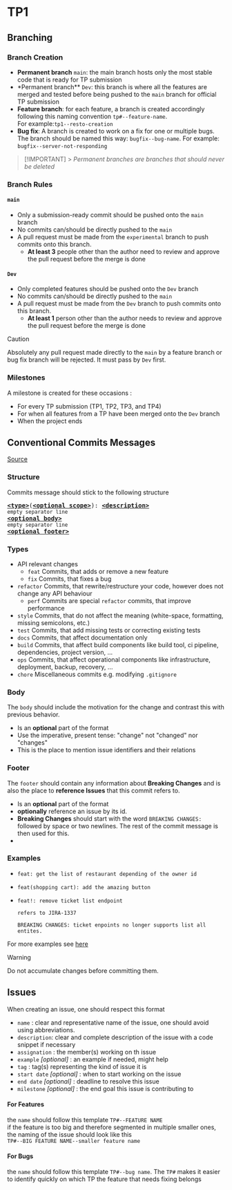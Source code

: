 # TP1

## Branching

### Branch Creation

- **Permanent branch** `main`: the main branch hosts only the most stable code that is ready for TP submission <br>
- \*Permanent branch\*\* `Dev`: this branch is where all the features are merged and tested before being pushed to
  the `main` branch for official TP submission <br>
- **Feature branch**: for each feature, a branch is created accordingly following this naming
  convention `tp#--feature-name`.<br> For example:`tp1--resto-creation`<br>
- **Bug fix**: A branch is created to work on a fix for one or multiple bugs. The branch should be named this
  way: `bugfix--bug-name`. For example: `bugfix--server-not-responding`

> [!IMPORTANT] > _Permanent branches are branches that should never be deleted_

### Branch Rules

#### `main`

- Only a submission-ready commit should be pushed onto the `main` branch
- No commits can/should be directly pushed to the `main`
- A pull request must be made from the `experimental` branch to push commits onto this branch.
  - **At least 3** people other than the author need to review and approve the pull request before the merge is done

#### `Dev`

- Only completed features should be pushed onto the `Dev` branch
- No commits can/should be directly pushed to the `main`
- A pull request must be made from the `Dev` branch to push commits onto this branch.
  - **At least 1** person other than the author needs to review and approve the pull request before the merge is done

> [!CAUTION]
> Absolutely any pull request made directly to the `main` by a feature branch or bug fix branch will be rejected. It
> must pass by `Dev` first.

### Milestones

A milestone is created for these occasions :

- For every TP submission (TP1, TP2, TP3, and TP4)
- For when all features from a TP have been merged onto the `Dev` branch
- When the project ends

## Conventional Commits Messages

[Source](https://gist.github.com/qoomon/5dfcdf8eec66a051ecd85625518cfd13)

### Structure

Commits message should stick to the following structure

<pre>
<b><a href="#types">&lt;type&gt;</a></b></font>(<b><a href="#scopes">&lt;optional scope&gt;</a></b>): <b><a href="#description">&lt;description&gt;</a></b>
<sub>empty separator line</sub>
<b><a href="#body">&lt;optional body&gt;</a></b>
<sub>empty separator line</sub>
<b><a href="#footer">&lt;optional footer&gt;</a></b>
</pre>

### Types

- API relevant changes
  - `feat` Commits, that adds or remove a new feature
  - `fix` Commits, that fixes a bug
- `refactor` Commits, that rewrite/restructure your code, however does not change any API behaviour
  - `perf` Commits are special `refactor` commits, that improve performance
- `style` Commits, that do not affect the meaning (white-space, formatting, missing semicolons, etc.)
- `test` Commits, that add missing tests or correcting existing tests
- `docs` Commits, that affect documentation only
- `build` Commits, that affect build components like build tool, ci pipeline, dependencies, project version, ...
- `ops` Commits, that affect operational components like infrastructure, deployment, backup, recovery, ...
- `chore` Miscellaneous commits e.g. modifying `.gitignore`

### Body

The `body` should include the motivation for the change and contrast this with previous behavior.

- Is an **optional** part of the format
- Use the imperative, present tense: "change" not "changed" nor "changes"
- This is the place to mention issue identifiers and their relations

### Footer

The `footer` should contain any information about **Breaking Changes** and is also the place to **reference Issues**
that this commit refers to.

- Is an **optional** part of the format
- **optionally** reference an issue by its id.
- **Breaking Changes** should start with the word `BREAKING CHANGES:` followed by space or two newlines. The rest of the
  commit message is then used for this.
-

### Examples

- ```
  feat: get the list of restaurant depending of the owner id
  ```
- ```
  feat(shopping cart): add the amazing button
  ```
- ```
  feat!: remove ticket list endpoint

  refers to JIRA-1337

  BREAKING CHANGES: ticket enpoints no longer supports list all entites.
  ```

For more examples see [here](https://gist.github.com/qoomon/5dfcdf8eec66a051ecd85625518cfd13#examples)

> [!WARNING]
> Do not accumulate changes before committing them.

## Issues

When creating an issue, one should respect this format

- `name` : clear and representative name of the issue, one should avoid using abbreviations.
- `description`: clear and complete description of the issue with a code snippet if necessary
- `assignation` : the member(s) working on th issue
- `example` _[optional]_ : an example if needed, might help
- `tag` : tag(s) representing the kind of issue it is
- `start date` _[optional]_ : when to start working on the issue
- `end date` _[optional]_ : deadline to resolve this issue
- `milestone` _[optional]_ : the end goal this issue is contributing to

#### For Features

the `name` should follow this template `TP#--FEATURE NAME` <br>
if the feature is too big and therefore segmented in multiple smaller ones, the naming of the issue should look like
this <br>`TP#--BIG FEATURE NAME--smaller feature name`

#### For Bugs

the `name` should follow this template `TP#--bug name`. The `TP#` makes it easier to identify quickly on which TP
the feature that needs fixing belongs

